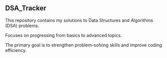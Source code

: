 ## DSA_Tracker

 This repository contains my solutions to Data Structures and Algorithms (DSA) problems.

 Focuses on progressing from basics to advanced topics.

 The primary goal is to strengthen problem-solving skills and improve coding efficiency.
